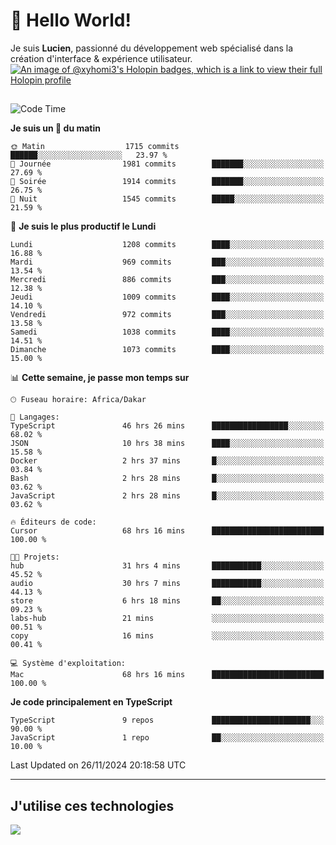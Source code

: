 # 👋 Hello World!

Je suis **Lucien**, passionné du développement web spécialisé dans la création d'interface & expérience utilisateur.
[![An image of @xyhomi3's Holopin badges, which is a link to view their full Holopin profile](https://holopin.me/xyhomi3)](https://holopin.io/@xyhomi3)

##

<!--START_SECTION:waka-->
![Code Time](http://img.shields.io/badge/Code%20Time-2%2C625%20hrs%2032%20mins-blue)

**Je suis un 🐤 du matin** 

```text
🌞 Matin                  1715 commits        ██████░░░░░░░░░░░░░░░░░░░   23.97 % 
🌆 Journée                1981 commits        ███████░░░░░░░░░░░░░░░░░░   27.69 % 
🌃 Soirée                 1914 commits        ███████░░░░░░░░░░░░░░░░░░   26.75 % 
🌙 Nuit                   1545 commits        █████░░░░░░░░░░░░░░░░░░░░   21.59 % 
```
📅 **Je suis le plus productif le Lundi** 

```text
Lundi                    1208 commits        ████░░░░░░░░░░░░░░░░░░░░░   16.88 % 
Mardi                    969 commits         ███░░░░░░░░░░░░░░░░░░░░░░   13.54 % 
Mercredi                 886 commits         ███░░░░░░░░░░░░░░░░░░░░░░   12.38 % 
Jeudi                    1009 commits        ████░░░░░░░░░░░░░░░░░░░░░   14.10 % 
Vendredi                 972 commits         ███░░░░░░░░░░░░░░░░░░░░░░   13.58 % 
Samedi                   1038 commits        ████░░░░░░░░░░░░░░░░░░░░░   14.51 % 
Dimanche                 1073 commits        ████░░░░░░░░░░░░░░░░░░░░░   15.00 % 
```


📊 **Cette semaine, je passe mon temps sur** 

```text
🕑︎ Fuseau horaire: Africa/Dakar

💬 Langages: 
TypeScript               46 hrs 26 mins      █████████████████░░░░░░░░   68.02 % 
JSON                     10 hrs 38 mins      ████░░░░░░░░░░░░░░░░░░░░░   15.58 % 
Docker                   2 hrs 37 mins       █░░░░░░░░░░░░░░░░░░░░░░░░   03.84 % 
Bash                     2 hrs 28 mins       █░░░░░░░░░░░░░░░░░░░░░░░░   03.62 % 
JavaScript               2 hrs 28 mins       █░░░░░░░░░░░░░░░░░░░░░░░░   03.62 % 

🔥 Éditeurs de code: 
Cursor                   68 hrs 16 mins      █████████████████████████   100.00 % 

🐱‍💻 Projets: 
hub                      31 hrs 4 mins       ███████████░░░░░░░░░░░░░░   45.52 % 
audio                    30 hrs 7 mins       ███████████░░░░░░░░░░░░░░   44.13 % 
store                    6 hrs 18 mins       ██░░░░░░░░░░░░░░░░░░░░░░░   09.23 % 
labs-hub                 21 mins             ░░░░░░░░░░░░░░░░░░░░░░░░░   00.51 % 
copy                     16 mins             ░░░░░░░░░░░░░░░░░░░░░░░░░   00.41 % 

💻 Système d'exploitation: 
Mac                      68 hrs 16 mins      █████████████████████████   100.00 % 
```

**Je code principalement en TypeScript** 

```text
TypeScript               9 repos             ██████████████████████░░░   90.00 % 
JavaScript               1 repo              ██░░░░░░░░░░░░░░░░░░░░░░░   10.00 % 
```




 Last Updated on 26/11/2024 20:18:58 UTC
<!--END_SECTION:waka-->
---

## J'utilise ces technologies

<p align="left">
  <a href="https://skillicons.dev">
    <img src="https://skillicons.dev/icons?i=ts,js,md,scss,tailwind,react,docker,express,astro,vite,nextjs,vercel,figma,ableton" />
  </a>
</p>

